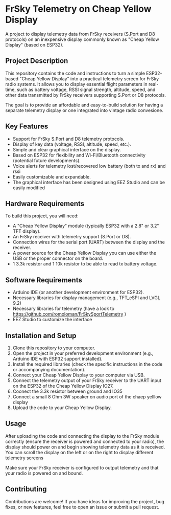 # FrSky Telemetry on Cheap Yellow Display

A project to display telemetry data from FrSky receivers (S.Port and D8 protocols) on an inexpensive display commonly known as "Cheap Yellow Display" (based on ESP32).

## Project Description

This repository contains the code and instructions to turn a simple ESP32-based "Cheap Yellow Display" into a practical telemetry screen for FrSky radio systems. It allows you to display essential flight parameters in real-time, such as battery voltage, RSSI signal strength, altitude, speed, and other data transmitted by FrSky receivers supporting S.Port or D8 protocols.

The goal is to provide an affordable and easy-to-build solution for having a separate telemetry display or one integrated into vintage radio convesione.

## Key Features

* Support for FrSky S.Port and D8 telemetry protocols.
* Display of key data (voltage, RSSI, altitude, speed, etc.).
* Simple and clear graphical interface on the display.
* Based on ESP32 for flexibility and Wi-Fi/Bluetooth connectivity (potential future developments).
* Voice alerts for telemetry lost/recovered low battery (both tx and rx) and rssi
* Easily customizable and expandable.
* The graphical interface has been designed using EEZ Studio and can be easily modified

## Hardware Requirements

To build this project, you will need:

* A "Cheap Yellow Display" module (typically ESP32 with a 2.8" or 3.2" TFT display).
* An FrSky receiver with telemetry support (S.Port or D8).
* Connection wires for the serial port (UART) between the display and the receiver.
* A power source for the Cheap Yellow Display you can use either the USB or the proper connector on the board.
* 1 3.3k resistor and 1 10k resistor to be able to read tx battery voltage.

## Software Requirements

* Arduino IDE (or another development environment for ESP32).
* Necessary libraries for display management (e.g., TFT_eSPI and LVGL 9.2)
* Necessary libraries for telemetry (have a look to https://github.com/romoloman/FrSkySportTelemetry )
* EEZ Studio to customize the interface
  
## Installation and Setup

1.  Clone this repository to your computer.
2.  Open the project in your preferred development environment (e.g., Arduino IDE with ESP32 support installed).
3.  Install the required libraries (check the specific instructions in the code or accompanying documentation).
4.  Connect your Cheap Yellow Display to your computer via USB.
5.  Connect the telemetry output of your FrSky receiver to the UART input on the ESP32 of the Cheap Yellow Display IO27.
6.  Coonect the 3.3k resistor between ground and IO35
7.  Connect a small 8 Ohm 3W speaker on audio port of the chaep yelllow display
8.  Upload the code to your Cheap Yellow Display.

## Usage

After uploading the code and connecting the display to the FrSky module correctly (ensure the receiver is powered and connected to your radio), the display should power on and begin showing telemetry data as it is received.
You can scroll the display on the left or on the right to display different telemetry screens

Make sure your FrSky receiver is configured to output telemetry and that your radio is powered on and bound.

## Contributing

Contributions are welcome! If you have ideas for improving the project, bug fixes, or new features, feel free to open an issue or submit a pull request.
